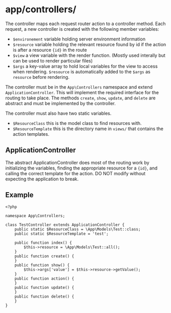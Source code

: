 # app/controllers/
The controller maps each request router action to a controller method. Each request, a new controller is created with the following member variables:
* `$environement` variable holding server environment information
* `$resource` variable holding the relevant resource found by id if the action is after a resource `{id}` in the route
* `$view` a view variable with the render function. (Mostly used interally but can be used to render particular files)
* `$args` a key-value array to hold local variables for the view to access when rendering. `$resource` is automatically added to the `$args` as `resource` before rendering.

The controller must be in the `App\Controllers` namespace and extend `ApplicationController`. This will implement the required interface for the routing to take place. The methods `create`, `show`, `update`, and `delete` are abstract and must be implemented by the controller.

The controller must also have two static variables.
* `$ResourceClass` this is the model class to find resources with.
* `$ResourceTemplate` this is the directory name in `views/` that contains the action templates.

## ApplicationController
The abstract ApplicationController does most of the routing work by initializing the variables, finding the appropriate resource for a `{id}`, and calling the correct template for the action. DO NOT modify without expecting the application to break.

## Example
```
<?php

namespace App\Controllers;

class TestController extends ApplicationController {
	public static $ResourceClass = \App\Models\Test::class;
	public static $ResourceTemplate = 'test';

	public function index() {
		$this->resource = \App\Models\Test::all();
	}
	public function create() {
	}
	public function show() {
		$this->args['value'] = $this->resource->getValue();
	}
	public function action() {
	}
	public function update() {
	}
	public function delete() {
	}
}
```
